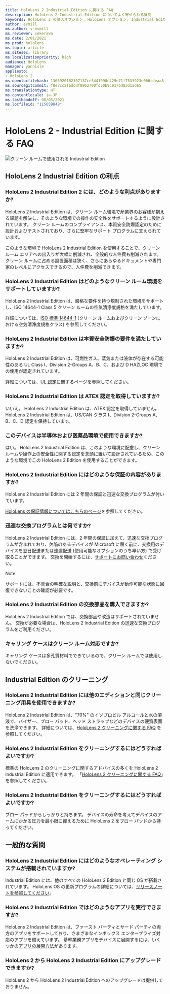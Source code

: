 ```yaml
---
title: HoloLens 2 Industrial Edition に関する FAQ
description: HoloLens 2 Industrial Edition についてよく寄せられる質問
keywords: HoloLens 2 の購入オプション, HoloLens オプション, Industrial Edition
author: evmill
ms.author: v-evmill
ms.reviewer: sekerawa
ms.date: 2/01/2021
ms.prod: hololens
ms.topic: article
ms.sitesec: library
ms.localizationpriority: high
audience: HoloLens
manager: yannisle
appliesto:
- HoloLens 2
ms.openlocfilehash: 1363920182107137ce3441990e429e71f7533923e066cdeaa8f9c105e453c757
ms.sourcegitcommit: f8e7cc2fbdcdf8962700fd50b9c017bd83d1ad65
ms.translationtype: HT
ms.contentlocale: ja-JP
ms.lasthandoff: 08/05/2021
ms.locfileid: "115659848"
---
```

# <a name="hololens-2---industrial-edition-faq"></a>HoloLens 2 - Industrial Edition に関する FAQ

![クリーン ルームで使用される Industrial Edition](./images/industrial-sku-with-remote-assist.png)

## <a name="hololens-2-industrial-edition-benefits"></a>HoloLens 2 Industrial Edition の利点

### <a name="what-benefits-does-hololens-2-industrial-edition-2-include"></a>HoloLens 2 Industrial Edition 2 には、どのような利点がありますか?

HoloLens 2 Industrial Edition は、クリーン ルーム環境で産業界のお客様が抱える課題を解決し、そのような環境での操作の安全性をサポートするように設計されています。 クリーン ルームのコンプライアンス、本質安全防爆認定のために設計およびテストされており、さらに堅牢なサポート プログラムに支えられています。

このような環境で HoloLens 2 Industrial Edition を使用することで、クリーン ルーム エリアへの出入りが大幅に削減され、全般的な人件費も削減されます。 クリーン ルームに占める設置面積は狭く、さらにあらゆるドキュメントや専門家のレベルにアクセスできるので、人件費を削減できます。

### <a name="what-clean-room-environments-does-hololens-2-industrial-edition-support"></a>HoloLens 2 Industrial Edition はどのようなクリーン ルーム環境をサポートしていますか?

HoloLens 2 Industrial Edition は、厳格な要件を持つ規制された環境をサポートし、ISO 14644-1 Class 5 クリーン ルームの空気清浄度規格を満たしています。

詳細については、[ISO 標準 14644-1](https://www.iso.org/standard/53394.html) (クリーン ルームおよびクリーン ゾーンにおける空気清浄度規格クラス) を参照してください。

### <a name="does-hololens-2-industrial-edition-meet-requirements-for-intrinsic-safety"></a>HoloLens 2 Industrial Edition は本質安全防爆の要件を満たしていますか?

HoloLens 2 Industrial Edition は、可燃性ガス、蒸気または液体が存在する可能性のある UL Class I、Division 2-Groups A、B、C、および D HAZLOC 環境での使用が認定されています。

詳細については、[UL 認定](https://www.ul.com/services/ul-and-c-ul-hazardous-areas-certification-north-america?csrf-token=CIwNZNlR4XbisJF39I8yWnWX9wX4WFoz&amp;Search=UL+Class+I%2C+Dev+2+&amp;search-submit=Search)に関するページを参照してください。

### <a name="does-the-hololens-2-industrial-edition-hold-an-atex-certification"></a>HoloLens 2 Industrial Edition は ATEX 認定を取得していますか?

いいえ。 HoloLens 2 Industrial Edition は、ATEX 認定を取得していません。 HoloLens 2 Industrial Edition は、US/CAN クラス I、Division 2-Groups A、B、C、D 認定を保持しています。

### <a name="can-the-device-be-used-in-semiconductor-and-pharmaceutical-environments"></a>このデバイスは半導体および医薬品環境で使用できますか?

はい。 HoloLens 2 Industrial Edition は、このような環境に配慮し、クリーン ルームや操作上の安全性に関する認定を念頭に置いて設計されているため、このような環境でこの HoloLens 2 Edition を使用することができます。

### <a name="what-is-the-hololens-2-industrial-edition-warranty"></a>HoloLens 2 Industrial Edition にはどのような保証の内容がありますか?

HoloLens 2 Industrial Edition には 2 年間の保証と迅速な交換プログラムが付いています。

[HoloLens の保証情報についてはこちらのページ](https://support.microsoft.com/warranty)を参照してください。

### <a name="what39s-the-rapid-replacement-program"></a>迅速な交換プログラムとは何ですか?

HoloLens 2 Industrial Edition には、2 年間の保証に加えて、迅速な交換プログラムが含まれており、欠陥のあるデバイスが Microsoft に届く前に、交換用のデバイスを翌日配送または速達配送 (使用可能なオプションのうち早い方) で受け取ることができます。 交換を開始するには、[サポートにお問い合わせ](https://aka.ms/hololenssupport)ください。

> [!NOTE]
> サポートには、不具合の明確な説明と、交換前にデバイスが動作可能な状態に回復できないことの確認が必要です。

### <a name="can-i-purchase-replacement-parts-for-hololens-2-industrial-edition"></a>HoloLens 2 Industrial Edition の交換部品を購入できますか?

HoloLens 2 Industrial Edition では、交換部品や改造はサポートされていません。 交換が必要な場合は、HoloLens 2 Industrial Edition の迅速な交換プログラムをご利用ください。

### <a name="is-the-carrying-case-clean-room-approved"></a>キャリング ケースはクリーン ルーム対応ですか?

キャリング ケースは多孔質材料でできているので、クリーン ルームでは使用しないでください。

## <a name="cleaning-the-industrial-edition"></a>Industrial Edition のクリーニング

### <a name="can-i-use-the-same-cleaning-materials-for-hololens-2-industrial-edition-as-the-other-editions"></a>HoloLens 2 Industrial Edition には他のエディションと同じクリーニング用具を使用できますか?

HoloLens 2 Industrial Edition は、&quot;70%&quot; のイソプロピル アルコールと水の溶液で、バイザー、ブロー パッド、ヘッド ストラップなどのデバイスの硬質表面を洗浄できます。 詳細については、[HoloLens 2 クリーニングに関する FAQ](/hololens/hololens2-maintenance) を参照してください。

### <a name="how-do-i-clean-hololens-2-industrial-edition"></a>HoloLens 2 Industrial Edition をクリーニングするにはどうすればよいですか?

標準の HoloLens 2 のクリーニングに関するアドバイスの多くを HoloLens 2 Industrial Edition に適用できます。 「[HoloLens 2 クリーニングに関する FAQ](/hololens/hololens2-maintenance)」を参照してください。

### <a name="how-should-i-hold-hololens-2-industrial-edition-when-cleaning-it"></a>HoloLens 2 Industrial Edition をクリーニングするにはどうすればよいですか?

ブロー パッドからしっかりと持ちます。 デバイスの寿命を考えてデバイスのアームにかかる圧力を最小限に抑えるために HoloLens 2 をブロー パッドから持ってください。

## <a name="general-questions"></a>一般的な質問

### <a name="what-operating-system-does-the-hololens-2-industrial-edition-have"></a>HoloLens 2 Industrial Edition にはどのようなオペレーティング システムが搭載されていますか?

Industrial Edition には、他のすべての HoloLens 2 Edition と同じ OS が搭載されています。 HoloLens OS の更新プログラムの詳細については、[リリースノートを参照してください](hololens-release-notes.md)。

### <a name="what-apps-can-run-on-the-hololens-2-industrial-edition"></a>HoloLens 2 Industrial Edition ではどのようなアプリを実行できますか?

HoloLens 2 Industrial Edition は、ファースト パーティとサード パーティの両方のアプリをサポートしており、さまざまなインボックス エンタープライズ対応のアプリを備えています。 基幹業務アプリをデバイスに展開するには、いくつかの[アプリの展開方法](/hololens/app-deploy-overview)があります。

### <a name="can-i-upgrade-from-hololens-2-to-hololens-2-industrial-edition"></a>HoloLens 2 から HoloLens 2 Industrial Edition にアップグレードできますか?

HoloLens 2 から HoloLens 2 Industrial Edition へのアップグレードは提供しておりません。
